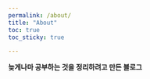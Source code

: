 ```yaml
---
permalink: /about/
title: "About"
toc: true
toc_sticky: true

---
```



**늦게나마 공부하는 것을 정리하려고 만든 블로그**


